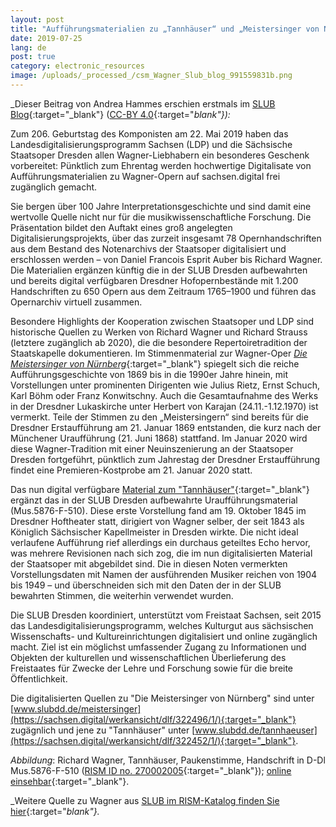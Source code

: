 ```yaml
---
layout: post
title: "Aufführungsmaterialien zu „Tannhäuser“ und „Meistersinger von Nürnberg“ jetzt digital zugänglich"
date: 2019-07-25
lang: de
post: true
category: electronic_resources
image: /uploads/_processed_/csm_Wagner_Slub_blog_991559831b.png
---
```



_Dieser Beitrag von Andrea Hammes erschien erstmals im [SLUB Blog](https://blog.slub-dresden.de/beitrag/2019/05/22/geburtstagsgeschenk-fuer-richard-wagner-einzigartige-auffuehrungsmaterialien-zu-tannhaeuser-und-me/){:target="_blank"} ([CC-BY 4.0](https://creativecommons.org/licenses/by-sa/4.0/deed.de){:target="_blank"}):_

Zum 206. Geburtstag des Komponisten am 22. Mai 2019 haben das Landesdigitalisierungsprogramm Sachsen (LDP) und die Sächsische Staatsoper Dresden allen Wagner-Liebhabern ein besonderes Geschenk vorbereitet: Pünktlich zum Ehrentag werden hochwertige Digitalisate von Aufführungsmaterialien zu Wagner-Opern auf sachsen.digital frei zugänglich gemacht.

Sie bergen über 100 Jahre Interpretationsgeschichte und sind damit eine wertvolle Quelle nicht nur für die musikwissenschaftliche Forschung. Die Präsentation bildet den Auftakt eines groß angelegten Digitalisierungsprojekts, über das zurzeit insgesamt 78 Opernhandschriften aus dem Bestand des Notenarchivs der Staatsoper digitalisiert und erschlossen werden – von Daniel Francois Esprit Auber bis Richard Wagner. Die Materialien ergänzen künftig die in der SLUB Dresden aufbewahrten und bereits digital verfügbaren Dresdner Hofopernbestände mit 1.200 Handschriften zu 650 Opern aus dem Zeitraum 1765–1900 und führen das Opernarchiv virtuell zusammen.

Besondere Highlights der Kooperation zwischen Staatsoper und LDP sind historische Quellen zu Werken von Richard Wagner und Richard Strauss (letztere zugänglich ab 2020), die die besondere Repertoiretradition der Staatskapelle dokumentieren. Im Stimmenmaterial zur Wagner-Oper [_Die Meistersinger von Nürnberg_](https://sachsen.digital/werkansicht/dlf/322496/1/){:target="_blank"} spiegelt sich die reiche Aufführungsgeschichte von 1869 bis in die 1990er Jahre hinein, mit Vorstellungen unter prominenten Dirigenten wie Julius Rietz, Ernst Schuch, Karl Böhm oder Franz Konwitschny. Auch die Gesamtaufnahme des Werks in der Dresdner Lukaskirche unter Herbert von Karajan (24.11.-1.12.1970) ist vermerkt. Teile der Stimmen zu den „Meistersingern“ sind bereits für die Dresdner Erstaufführung am 21. Januar 1869 entstanden, die kurz nach der Münchener Uraufführung (21. Juni 1868) stattfand. Im Januar 2020 wird diese Wagner-Tradition mit einer Neuinszenierung an der Staatsoper Dresden fortgeführt, pünktlich zum Jahrestag der Dresdner Erstaufführung findet eine Premieren-Kostprobe am 21. Januar 2020 statt.

Das nun digital verfügbare [Material zum "Tannhäuser"](https://sachsen.digital/werkansicht/dlf/322452/1/){:target="_blank"} ergänzt das in der SLUB Dresden aufbewahrte Uraufführungsmaterial (Mus.5876-F-510). Diese erste Vorstellung fand am 19. Oktober 1845 im Dresdner Hoftheater statt, dirigiert von Wagner selber, der seit 1843 als Königlich Sächsischer Kapellmeister in Dresden wirkte. Die nicht ideal verlaufene Aufführung rief allerdings ein durchaus geteiltes Echo hervor, was mehrere Revisionen nach sich zog, die im nun digitalisierten Material der Staatsoper mit abgebildet sind. Die in diesen Noten vermerkten Vorstellungsdaten mit Namen der ausführenden Musiker reichen von 1904 bis 1949 – und überschneiden sich mit den Daten der in der SLUB bewahrten Stimmen, die weiterhin verwendet wurden.

Die SLUB Dresden koordiniert, unterstützt vom Freistaat Sachsen, seit 2015 das Landesdigitalisierungsprogramm, welches Kulturgut aus sächsischen Wissenschafts- und Kultureinrichtungen digitalisiert und online zugänglich macht. Ziel ist ein möglichst umfassender Zugang zu Informationen und Objekten der kulturellen und wissenschaftlichen Überlieferung des Freistaates für Zwecke der Lehre und Forschung sowie für die breite Öffentlichkeit.

Die digitalisierten Quellen zu "Die Meistersinger von Nürnberg" sind unter [www.slubdd.de/meistersinger](https://sachsen.digital/werkansicht/dlf/322496/1/){:target="_blank"} zugägnlich und jene zu "Tannhäuser" unter [www.slubdd.de/tannhaeuser](https://sachsen.digital/werkansicht/dlf/322452/1/){:target="_blank"}.


_Abbildung_: Richard Wagner, Tannhäuser, Paukenstimme, Handschrift in D-Dl Mus.5876-F-510 ([RISM ID no. 270002005](https://opac.rism.info/search?id=270002005&View=rism&Language=en){:target="_blank"}); [online einsehbar](https://digital.slub-dresden.de/werkansicht/dlf/72230/262/0/){:target="_blank"}.

_Weitere Quelle zu Wagner aus [SLUB im RISM-Katalog finden Sie hier](https://opac.rism.info/search?View=rism&siglum=D-Dl&author=Wagner+Richard&Language=en){:target="_blank"}._

<script type="text/javascript">var switchTo5x=true;</script><script type="text/javascript" src="http://w.sharethis.com/button/buttons.js"></script><script type="text/javascript">stLight.options({publisher: "9b601438-1ce1-49d8-bfd7-9cff5df54c17", doNotHash: false, doNotCopy: false, hashAddressBar: false});</script>